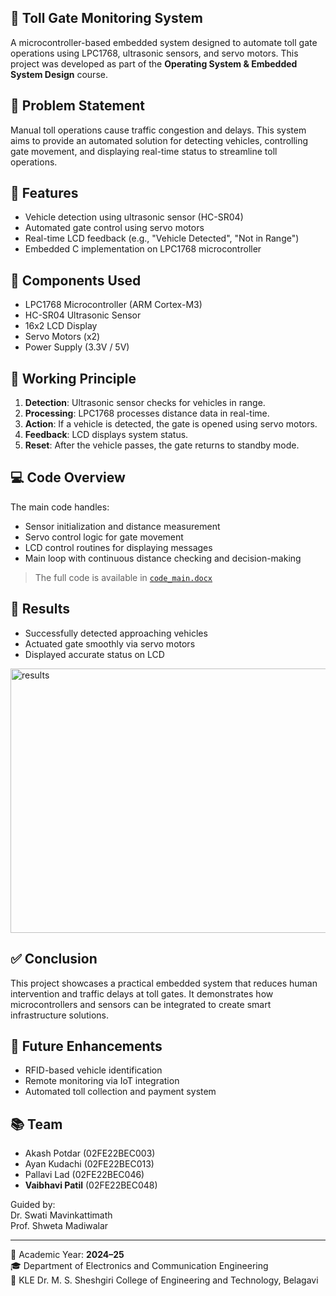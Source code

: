 ## 🚗 Toll Gate Monitoring System

A microcontroller-based embedded system designed to automate toll gate operations using LPC1768, ultrasonic sensors, and servo motors. This project was developed as part of the **Operating System & Embedded System Design** course.

## 📌 Problem Statement

Manual toll operations cause traffic congestion and delays. This system aims to provide an automated solution for detecting vehicles, controlling gate movement, and displaying real-time status to streamline toll operations.

## 🧠 Features

- Vehicle detection using ultrasonic sensor (HC-SR04)
- Automated gate control using servo motors
- Real-time LCD feedback (e.g., "Vehicle Detected", "Not in Range")
- Embedded C implementation on LPC1768 microcontroller

## 🧰 Components Used

- LPC1768 Microcontroller (ARM Cortex-M3)
- HC-SR04 Ultrasonic Sensor
- 16x2 LCD Display
- Servo Motors (x2)
- Power Supply (3.3V / 5V)

## 🔁 Working Principle

1. **Detection**: Ultrasonic sensor checks for vehicles in range.
2. **Processing**: LPC1768 processes distance data in real-time.
3. **Action**: If a vehicle is detected, the gate is opened using servo motors.
4. **Feedback**: LCD displays system status.
5. **Reset**: After the vehicle passes, the gate returns to standby mode.

## 💻 Code Overview

The main code handles:
- Sensor initialization and distance measurement
- Servo control logic for gate movement
- LCD control routines for displaying messages
- Main loop with continuous distance checking and decision-making

> The full code is available in [`code_main.docx`](./code_main.docx)

## 📸 Results

- Successfully detected approaching vehicles
- Actuated gate smoothly via servo motors
- Displayed accurate status on LCD
<img width="677" height="423" alt="results" src="https://github.com/user-attachments/assets/a32eb610-c2af-4237-b840-847464d87f39" />

## ✅ Conclusion

This project showcases a practical embedded system that reduces human intervention and traffic delays at toll gates. It demonstrates how microcontrollers and sensors can be integrated to create smart infrastructure solutions.

## 🚀 Future Enhancements

- RFID-based vehicle identification
- Remote monitoring via IoT integration
- Automated toll collection and payment system

## 📚 Team

- Akash Potdar (02FE22BEC003)
- Ayan Kudachi (02FE22BEC013)
- Pallavi Lad (02FE22BEC046)
- **Vaibhavi Patil** (02FE22BEC048)

Guided by:  
Dr. Swati Mavinkattimath  
Prof. Shweta Madiwalar

---

📅 Academic Year: **2024–25**  
🎓 Department of Electronics and Communication Engineering  
🏫 KLE Dr. M. S. Sheshgiri College of Engineering and Technology, Belagavi
